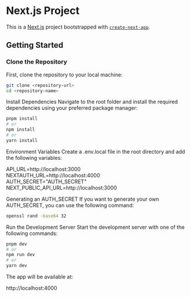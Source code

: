 # Next.js Project

This is a [Next.js](https://nextjs.org) project bootstrapped with [`create-next-app`](https://nextjs.org/docs/app/api-reference/cli/create-next-app).

## Getting Started

### Clone the Repository

First, clone the repository to your local machine:

```bash
git clone <repository-url>
cd <repository-name>
```

Install Dependencies
Navigate to the root folder and install the required dependencies using your preferred package manager:

```bash
pnpm install
# or
npm install
# or
yarn install
```

Environment Variables
Create a .env.local file in the root directory and add the following variables:

API_URL=http://localhost:3000  
NEXTAUTH_URL=http://localhost:4000  
AUTH_SECRET="AUTH_SECRET"
NEXT_PUBLIC_API_URL=http://localhost:3000

Generating an AUTH_SECRET
If you want to generate your own AUTH_SECRET, you can use the following command:

```bash
openssl rand -base64 32
```

Run the Development Server
Start the development server with one of the following commands:

```bash
pnpm dev
# or
npm run dev
# or
yarn dev
```

The app will be available at:

http://localhost:4000
